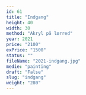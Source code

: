 ```yaml
---
id: 61
title: "Indgang"
height: 40
width: 30
method: "Akryl på lærred"
year: 2021
price: "2100"
exPrice: "1500"
status: ""
fileName: "2021-indgang.jpg"
medie: "painting"
draft: "False"
slug: "indgang"
weight: "280"
---
```

